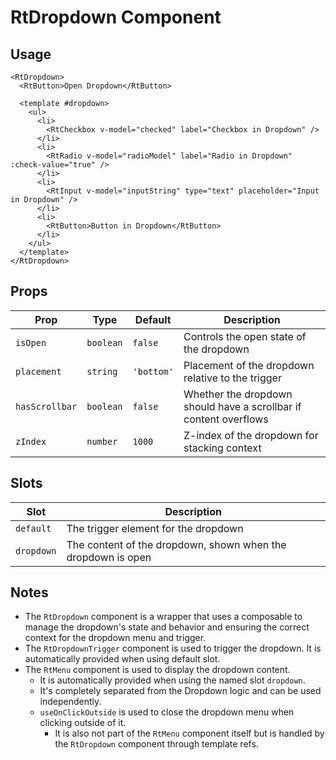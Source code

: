 # RtDropdown Component

## Usage

```vue
<RtDropdown>
  <RtButton>Open Dropdown</RtButton>

  <template #dropdown>
    <ul>
      <li>
        <RtCheckbox v-model="checked" label="Checkbox in Dropdown" />
      </li>
      <li>
        <RtRadio v-model="radioModel" label="Radio in Dropdown" :check-value="true" />
      </li>
      <li>
        <RtInput v-model="inputString" type="text" placeholder="Input in Dropdown" />
      </li>
      <li>
        <RtButton>Button in Dropdown</RtButton>
      </li>
    </ul>
  </template>
</RtDropdown>
```

## Props

| Prop           | Type      | Default    | Description                                                       |
| -------------- | --------- | ---------- | ----------------------------------------------------------------- |
| `isOpen`       | `boolean` | `false`    | Controls the open state of the dropdown                           |
| `placement`    | `string`  | `'bottom'` | Placement of the dropdown relative to the trigger                 |
| `hasScrollbar` | `boolean` | `false`    | Whether the dropdown should have a scrollbar if content overflows |
| `zIndex`       | `number`  | `1000`     | Z-index of the dropdown for stacking context                      |

## Slots

| Slot       | Description                                                  |
| ---------- | ------------------------------------------------------------ |
| `default`  | The trigger element for the dropdown                         |
| `dropdown` | The content of the dropdown, shown when the dropdown is open |

## Notes

- The `RtDropdown` component is a wrapper that uses a composable to manage the dropdown's state and behavior and ensuring the correct context for the dropdown menu and trigger.
- The `RtDropdownTrigger` component is used to trigger the dropdown. It is automatically provided when using default slot.
- The `RtMenu` component is used to display the dropdown content.
  - It is automatically provided when using the named slot `dropdown`.
  - It's completely separated from the Dropdown logic and can be used independently.
  - `useOnClickOutside` is used to close the dropdown menu when clicking outside of it.
    - It is also not part of the `RtMenu` component itself but is handled by the `RtDropdown` component through template refs.
